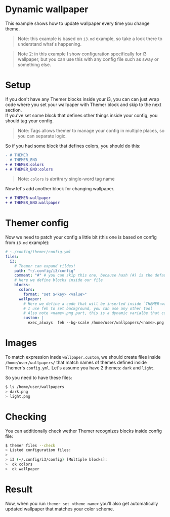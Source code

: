 # Dynamic wallpaper
This example shows how to update wallpaper every time you change theme.

> Note: this example is based on `i3.md` example, so take a look there to understand what's happening.

> Note 2: in this example I show configuration specifically for i3 wallpaper, but you can use this with any config file such as sway or something else.

# Setup
If you don't have any Themer blocks inside your i3, you can can just wrap code where you set your wallpaper with Themer block and skip to the next section.  
If you've set some block that defines other things inside your config, you should tag your config.
> Note: Tags allows themer to manage your config in multiple places, so you can separate logic.  

So if you had some block that defines colors, you should do this:
```diff
- # THEMER 
- # THEMER_END
+ # THEMER:colors
+ # THEMER_END:colors
```
> Note: `colors` is abritrary single-word tag name 

Now let's add another block for changing wallpaper.
```diff
+ # THEMER:wallpaper
+ # THEMER_END:wallpaper
```

# Themer config
Now we need to patch your config a little bit (this one is based on config from `i3.md` example):
```yaml
# ~./config/themer/config.yml
files:
  i3:
    # Themer can expand tildes!
    path: "~/.config/i3/config"
    comment: "#" # you can skip this one, because hash (#) is the default comment for Themer
    # Here we define blocks inside our file
    blocks:
      colors:  
        format: "set $<key> <value>"
      wallpaper:
        # Here we define a code that will be inserted inside `THEMER:wallpaper` block
        # I use feh to set background, you can use any other tool
        # Also note <name>.png part, this is a dynamic varialbe that contains name of the current theme
        custom: |
          exec_always  feh --bg-scale /home/user/wallpapers/<name>.png
```

# Images
To match expression insde `wallpaper.custom`, we should create files inside `/home/user/wallpapers/` that 
match names of themes defined inside Themer's `config.yml`. Let's assume you have 2 themes: `dark` and `light`.  

So you need to have these files:
```bash
$ ls /home/user/wallpapers
> dark.png
> light.png
```

# Checking
You can additionally check wether Themer recognizes blocks inside config file:
```bash
$ themer files --check
> Listed configuration files:
>
> i3 (~/.config/i3/config) [Multiple blocks]:
>  ok colors
>  ok wallpaper
```

# Result 
Now, when you run `themer set <theme name>` you'll also get automatically updated wallpaper that matches your color scheme.
